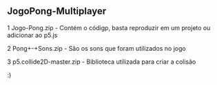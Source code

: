 ## JogoPong-Multiplayer

1 Jogo-Pong.zip - Contém o códigp, basta reproduzir em um projeto ou adicionar ao p5.js

2 Pong+-+Sons.zip - São os sons que foram utilizados no jogo

3 p5.collide2D-master.zip - Biblioteca utilizada para criar a colisão

:)
